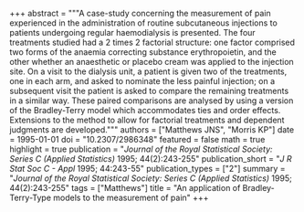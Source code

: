+++
abstract = """A case-study concerning the measurement of pain experienced in the administration of routine subcutaneous injections to patients undergoing regular haemodialysis is presented. The four treatments studied had a 2 times 2 factorial structure: one factor comprised two forms of the anaemia correcting substance erythropoietin, and the other whether an anaesthetic or placebo cream was applied to the injection site. On a visit to the dialysis unit, a patient is given two of the treatments, one in each arm, and asked to nominate the less painful injection; on a subsequent visit the patient is asked to compare the remaining treatments in a similar way. These paired comparisons are analysed by using a version of the Bradley-Terry model which accommodates ties and order effects. Extensions to the method to allow for factorial treatments and dependent judgments are developed."""
authors = ["Matthews JNS", "Morris KP"]
date = 1995-01-01
doi = "10.2307/2986348"
featured = false
math = true
highlight = true
publication = "*Journal of the Royal Statistical Society: Series C (Applied Statistics)* 1995; 44(2):243-255"
publication_short = "*J R Stat Soc C - Appl* 1995; 44:243-55"
publication_types = ["2"]
summary = "*Journal of the Royal Statistical Society: Series C (Applied Statistics)* 1995; 44(2):243-255"
tags = ["Matthews"]
title = "An application of Bradley-Terry-Type models to the measurement of pain"
+++

